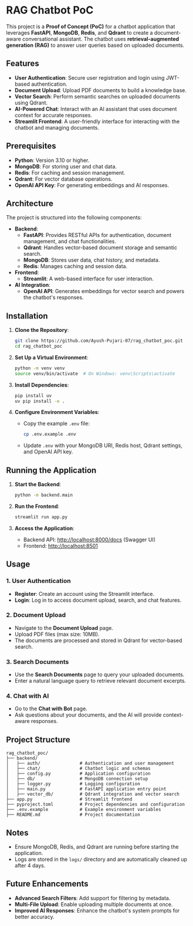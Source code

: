 # RAG Chatbot PoC

This project is a **Proof of Concept (PoC)** for a chatbot application that leverages **FastAPI**, **MongoDB**, **Redis**, and **Qdrant** to create a document-aware conversational assistant. The chatbot uses **retrieval-augmented generation (RAG)** to answer user queries based on uploaded documents.

## Features

- **User Authentication**: Secure user registration and login using JWT-based authentication.
- **Document Upload**: Upload PDF documents to build a knowledge base.
- **Vector Search**: Perform semantic searches on uploaded documents using Qdrant.
- **AI-Powered Chat**: Interact with an AI assistant that uses document context for accurate responses.
- **Streamlit Frontend**: A user-friendly interface for interacting with the chatbot and managing documents.

## Prerequisites

- **Python**: Version 3.10 or higher.
- **MongoDB**: For storing user and chat data.
- **Redis**: For caching and session management.
- **Qdrant**: For vector database operations.
- **OpenAI API Key**: For generating embeddings and AI responses.

## Architecture

The project is structured into the following components:

- **Backend**:
  - **FastAPI**: Provides RESTful APIs for authentication, document management, and chat functionalities.
  - **Qdrant**: Handles vector-based document storage and semantic search.
  - **MongoDB**: Stores user data, chat history, and metadata.
  - **Redis**: Manages caching and session data.
- **Frontend**:
  - **Streamlit**: A web-based interface for user interaction.
- **AI Integration**:
  - **OpenAI API**: Generates embeddings for vector search and powers the chatbot's responses.

## Installation

1. **Clone the Repository**:
   ```bash
   git clone https://github.com/Ayush-Pujari-07/rag_chatbot_poc.git
   cd rag_chatbot_poc
   ```

2. **Set Up a Virtual Environment**:
   ```bash
   python -m venv venv
   source venv/bin/activate  # On Windows: venv\Scripts\activate
   ```

3. **Install Dependencies**:
   ```bash
   pip install uv
   uv pip install -e .
   ```

4. **Configure Environment Variables**:
   - Copy the example `.env` file:
     ```bash
     cp .env.example .env
     ```
   - Update `.env` with your MongoDB URI, Redis host, Qdrant settings, and OpenAI API key.

## Running the Application

1. **Start the Backend**:
   ```bash
   python -m backend.main
   ```

2. **Run the Frontend**:
   ```bash
   streamlit run app.py
   ```

3. **Access the Application**:
   - Backend API: [http://localhost:8000/docs](http://localhost:8000/docs) (Swagger UI)
   - Frontend: [http://localhost:8501](http://localhost:8501)

## Usage

### 1. User Authentication
- **Register**: Create an account using the Streamlit interface.
- **Login**: Log in to access document upload, search, and chat features.

### 2. Document Upload
- Navigate to the **Document Upload** page.
- Upload PDF files (max size: 10MB).
- The documents are processed and stored in Qdrant for vector-based search.

### 3. Search Documents
- Use the **Search Documents** page to query your uploaded documents.
- Enter a natural language query to retrieve relevant document excerpts.

### 4. Chat with AI
- Go to the **Chat with Bot** page.
- Ask questions about your documents, and the AI will provide context-aware responses.

## Project Structure

```
rag_chatbot_poc/
├── backend/
│   ├── auth/               # Authentication and user management
│   ├── chat/               # Chatbot logic and schemas
│   ├── config.py           # Application configuration
│   ├── db/                 # MongoDB connection setup
│   ├── logger.py           # Logging configuration
│   ├── main.py             # FastAPI application entry point
│   ├── vector_db/          # Qdrant integration and vector search
├── app.py                  # Streamlit frontend
├── pyproject.toml          # Project dependencies and configuration
├── .env.example            # Example environment variables
├── README.md               # Project documentation
```

## Notes

- Ensure MongoDB, Redis, and Qdrant are running before starting the application.
- Logs are stored in the `logs/` directory and are automatically cleaned up after 4 days.

## Future Enhancements

- **Advanced Search Filters**: Add support for filtering by metadata.
- **Multi-File Upload**: Enable uploading multiple documents at once.
- **Improved AI Responses**: Enhance the chatbot's system prompts for better accuracy.
